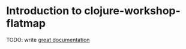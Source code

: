 # Introduction to clojure-workshop-flatmap

TODO: write [great documentation](http://jacobian.org/writing/great-documentation/what-to-write/)

